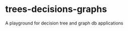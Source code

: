 trees-decisions-graphs
======================

A playground for decision tree and graph db applications